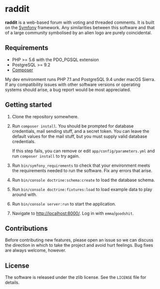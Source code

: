 raddit
======

**raddit** is a web-based forum with voting and threaded comments. It is built
on the [Symfony](https://symfony.com/) framework. Any similarities between this
software and that of a large community symbolised by an alien logo are purely
coincidental.

## Requirements

* PHP >= 5.6 with the PDO_PGSQL extension
* PostgreSQL >= 9.2
* [Composer](https://getcomposer.org/)

My dev environment runs PHP 7.1 and PostgreSQL 9.4 under macOS Sierra. If any
compatibility issues with other software versions or operating systems should
arise, a bug report would be most appreciated.

## Getting started

1. Clone the repository somewhere.
2. Run `composer install`. You should be prompted for database credentials, mail
   sending stuff, and a secret token. You can leave the default values for the
   mail stuff, but you must supply valid database credentials.

   If this step fails, you can remove or edit `app/config/parameters.yml` and
   run `composer install` to try again.
3. Run `bin/symfony_requirements` to check that your environment meets the
   requirements needed to run the software. Fix any errors that arise.
4. Run `bin/console doctrine:schema:create` to load the database schema.
5. Run `bin/console doctrine:fixtures:load` to load example data to play around
   with.
6. Run `bin/console server:run` to start the application.
7. Navigate to <http://localhost:8000/>. Log in with `emma`/`goodshit`.

## Contributions

Before contributing new features, please open an issue so we can discuss the
direction in which to take the project and avoid hurt feelings. Bug fixes are 
always welcome, however.

## License

The software is released under the zlib license. See the `LICENSE` file for 
details.
